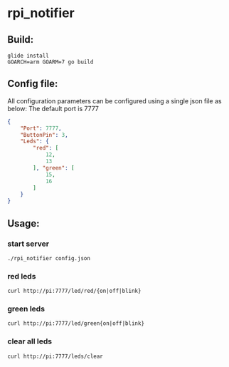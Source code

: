 # rpi_notifier

## Build:
```
glide install
GOARCH=arm GOARM=7 go build
```

## Config file:
All configuration parameters can be configured using a single json file as below:
The default port is 7777

```json
{
    "Port": 7777,
    "ButtonPin": 3,
    "Leds": {
        "red": [
            12,
            13
        ], "green": [
            15,
            16 
        ]
    }
}
```

## Usage:
### start server
```
./rpi_notifier config.json

```

### red leds
```
curl http://pi:7777/led/red/{on|off|blink}
```

### green leds
```
curl http://pi:7777/led/green{on|off|blink}
```

### clear all leds
```
curl http://pi:7777/leds/clear
```
